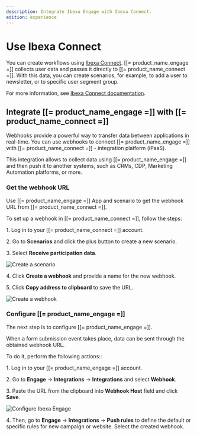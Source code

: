```yaml
---
description: Integrate Ibexa Engage with Ibexa Connect.
edition: experience
---
```


# Use Ibexa Connect

You can create workflows using [Ibexa Connect](https://doc.ibexa.co/projects/connect/en/latest/general/ibexa_connect/).
[[= product_name_engage =]] collects user data and passes it directly to [[= product_name_connect =]].
With this data, you can create scenarios, for example, to add a user to newsletter, or to specific user segment group.

For more information, see [Ibexa Connect documentation](https://doc.ibexa.co/projects/connect/en/latest/).

## Integrate [[= product_name_engage =]] with [[= product_name_connect =]]

Webhooks provide a powerful way to transfer data between applications in real-time.
You can use webhooks to connect [[= product_name_engage =]] with [[= product_name_connect =]] - integration platform (iPaaS).

This integration allows to collect data using [[= product_name_engage =]] and then push it to another systems, such as CRMs, CDP, Marketing Automation platforms, or more.

### Get the webhook URL

Use [[= product_name_engage =]] App and scenario to get the webhook URL from [[= product_name_connect =]].

To set up a webhook in [[= product_name_connect =]], follow the steps:

1\. Log in to your [[= product_name_connect =]] account.

2\. Go to **Scenarios** and click the plus button to create a new scenario.

3\. Select **Receive participation data**.

![Create a scenario](create_scenario.png "Create a scenario")

4\. Click **Create a webhook** and provide a name for the new webhook.

5\. Click **Copy address to clipboard** to save the URL.

![Create a webhook](create_webhook.png "Create a webhook")

### Configure [[= product_name_engage =]]

The next step is to configure [[= product_name_engage =]].

When a form submission event takes place, data can be sent through the obtained webhook URL.

To do it, perform the following actions::

1\. Log in to your [[= product_name_engage =]] account.

2\. Go to **Engage** -> **Integrations** -> **Integrations** and select **Webhook**.

3\. Paste the URL from the clipboard into **Webhook Host** field and click **Save**.

![Configure Ibexa Engage](configure_ibexa_engage.png "Configure Ibexa Engage")

4\. Then, go to **Engage** -> **Integrations** -> **Push rules** to define the default or specific rules for new campaign or website. Select the created webhook.